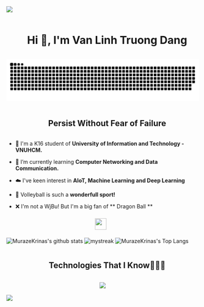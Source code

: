 <!--horizontal divider(gradiant)-->
<img src="https://user-images.githubusercontent.com/73097560/115834477-dbab4500-a447-11eb-908a-139a6edaec5c.gif">

<!--h1 without bottom border-->
<div id="user-content-toc">
  <ul align="center">
    <summary><h1 style="display: inline-block">Hi 👋, I'm Van Linh Truong Dang</h1></summary>
  </ul>
</div>


<!--- snake -->
<div align="center">
  <img  src="https://github.com/1999AZZAR/1999AZZAR/blob/main/resources/img/grid-snake.svg"
       alt="snake" /></a>
</div>


<!--h2 without bottom border-->
<div id="user-content-toc">
  <ul align="center">
    <summary><h2 style="display: inline-block">Persist Without Fear of Failure</h2></summary>
  </ul>
</div>


<!--Intro start-->
- 🔭 I'm a K16 student of **University of Information and Technology - VNUHCM.**

- 🌱 I’m currently learning **Computer Networking and Data Communication.**

- ☁️ I've keen interest in **AIoT, Machine Learning and Deep Learning**

- 🏐 Volleyball is such a **wonderfull sport!**

- ❌ I'm not a WjBu! But I'm a big fan of ** Dragon Ball **

<h3 align="center" > <img src="https://media.giphy.com/media/iY8CRBdQXODJSCERIr/giphy.gif" width="30" height="30" style="margin-right: 10px;"></h3>
<!--Intro end-->

![MurazeKrinas's github stats](https://github-readme-stats.vercel.app/api?username=MurazeKrinas&show_icons=true&theme=tokyonight)
<img src="https://github-readme-streak-stats.herokuapp.com/?user=AkuraDiary&theme=tokyonight" alt="mystreak"/>
![MurazeKrinas's Top Langs](https://github-readme-stats.vercel.app/api/top-langs/?username=MurazeKrinas&theme=tokyonight&layout=compact)

<div id="user-content-toc">
  <ul align="center">
    <summary><h2 style="display: inline-block">Technologies That I Know👨🏻‍💻</h2></summary>
  </ul>
</div>
<!--tech stack icons-->
<p align="center">
  <a href="https://skillicons.dev">
    <img src="https://skillicons.dev/icons?i=c,cpp,cs,py,arduino,godot,vscode,linux,pr&perline=14" />
  </a>
</p>

<img src="https://user-images.githubusercontent.com/73097560/115834477-dbab4500-a447-11eb-908a-139a6edaec5c.gif">
